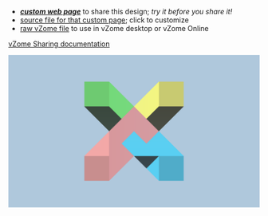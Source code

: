 
 - [***custom web page***][post] to share this design; *try it before you share it!*
 - [source file for that custom page][source]; click to customize
 - [raw vZome file][raw] to use in vZome desktop or vZome Online

[vZome Sharing documentation](https://vzome.github.io/vzome/sharing.html#how-it-works)

![Image](<Tetraxis Burr partially assembled.png>)


[post]: <https://John-Kostick.github.io/vzome-sharing/2021/12/16/Tetraxis Burr partially assembled-09-39-04.html>
[source]: <https://github.com/John-Kostick/vzome-sharing/edit/main/_posts/2021-12-16-Tetraxis Burr partially assembled-09-39-04.md>
[raw]: <https://raw.githubusercontent.com/John-Kostick/vzome-sharing/main/2021/12/16/09-39-04-Tetraxis Burr partially assembled/Tetraxis Burr partially assembled.vZome>